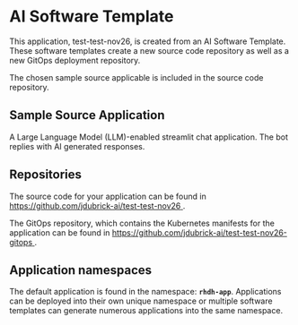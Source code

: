 # AI Software Template

This application, test-test-nov26, is created from an AI Software Template. These software templates create a new source code repository as well as a new GitOps deployment repository.

The chosen sample source applicable is included in the source code repository.

## Sample Source Application

A Large Language Model (LLM)-enabled streamlit chat application. The bot replies with AI generated responses.

## Repositories

The source code for your application can be found in [https://github.com/jdubrick-ai/test-test-nov26 ](https://github.com/jdubrick-ai/test-test-nov26 ).
 
The GitOps repository, which contains the Kubernetes manifests for the application can be found in 
[https://github.com/jdubrick-ai/test-test-nov26-gitops ](https://github.com/jdubrick-ai/test-test-nov26-gitops ). 

## Application namespaces 

The default application is found in the namespace: **`rhdh-app`**. Applications can be deployed into their own unique namespace or multiple software templates can generate numerous applications into the same namespace.